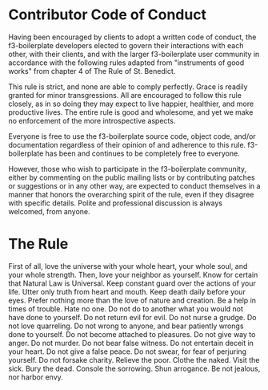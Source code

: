 # Contributor Code of Conduct

Having been encouraged by clients to adopt a written code of conduct, the f3-boilerplate developers elected to govern their interactions with each other, with their clients, and with the larger f3-boilerplate user community in accordance with the following rules adapted from "instruments of good works" from chapter 4 of The Rule of St. Benedict.

This rule is strict, and none are able to comply perfectly. Grace is readily granted for minor transgressions. All are encouraged to follow this rule closely, as in so doing they may expect to live happier, healthier, and more productive lives. The entire rule is good and wholesome, and yet we make no enforcement of the more introspective aspects.

Everyone is free to use the f3-boilerplate source code, object code, and/or documentation regardless of their opinion of and adherence to this rule. f3-boilerplate has been and continues to be completely free to everyone.

However, those who wish to participate in the f3-boilerplate community, either by commenting on the public mailing lists or by contributing patches or suggestions or in any other way, are expected to conduct themselves in a manner that honors the overarching spirit of the rule, even if they disagree with specific details. Polite and professional discussion is always welcomed, from anyone.

# The Rule

First of all, love the universe with your whole heart, your whole soul, and your whole strength.
Then, love your neighbor as yourself.
Know for certain that Natural Law is Universal.
Keep constant guard over the actions of your life.
Utter only truth from heart and mouth.
Keep death daily before your eyes.
Prefer nothing more than the love of nature and creation.
Be a help in times of trouble.
Hate no one.
Do not do to another what you would not have done to yourself.
Do not return evil for evil.
Do not nurse a grudge.
Do not love quarreling.
Do not wrong to anyone, and bear patiently wrongs done to yourself.
Do not become attached to pleasures.
Do not give way to anger.
Do not murder.
Do not bear false witness.
Do not entertain deceit in your heart.
Do not give a false peace.
Do not swear, for fear of perjuring yourself.
Do not forsake charity.
Relieve the poor.
Clothe the naked.
Visit the sick.
Bury the dead.
Console the sorrowing.
Shun arrogance.
Be not jealous, nor harbor envy.
